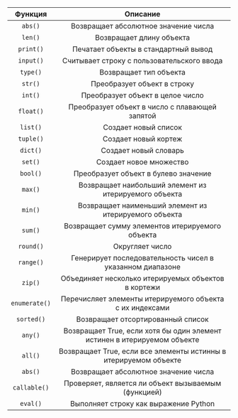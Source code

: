 

|    Функция    |                                 Описание                                 |
|:-------------:|:------------------------------------------------------------------------:|
|    `abs()`    |                   Возвращает абсолютное значение числа                   |
|    `len()`    |                         Возвращает длину объекта                         |
|   `print()`   |                   Печатает объекты в стандартный вывод                   |
|   `input()`   |                Считывает строку с пользовательского ввода                |
|   `type()`    |                          Возвращает тип объекта                          |
|    `str()`    |                       Преобразует объект в строку                        |
|    `int()`    |                     Преобразует объект в целое число                     |
|   `float()`   |              Преобразует объект в число с плавающей запятой              |
|   `list()`    |                           Создает новый список                           |
|   `tuple()`   |                           Создает новый кортеж                           |
|   `dict()`    |                          Создает новый словарь                           |
|    `set()`    |                         Создает новое множество                          |
|   `bool()`    |                   Преобразует объект в булево значение                   |
|    `max()`    |          Возвращает наибольший элемент из итерируемого объекта           |
|    `min()`    |          Возвращает наименьший элемент из итерируемого объекта           |
|    `sum()`    |             Возвращает сумму элементов итерируемого объекта              |
|   `round()`   |                             Округляет число                              |
|   `range()`   |        Генерирует последовательность чисел в указанном диапазоне         |
|    `zip()`    |           Объединяет несколько итерируемых объектов в кортежи            |
| `enumerate()` |         Перечисляет элементы итерируемого объекта с их индексами         |
|  `sorted()`   |                    Возвращает отсортированный список                     |
|    `any()`    | Возвращает True, если хотя бы один элемент истинен в итерируемом объекте |
|    `all()`    |     Возвращает True, если все элементы истинны в итерируемом объекте     |
|    `abs()`    |                   Возвращает абсолютное значение числа                   |
| `callable()`  |           Проверяет, является ли объект вызываемым (функцией)            |
|   `eval()`    |                  Выполняет строку как выражение Python                   |